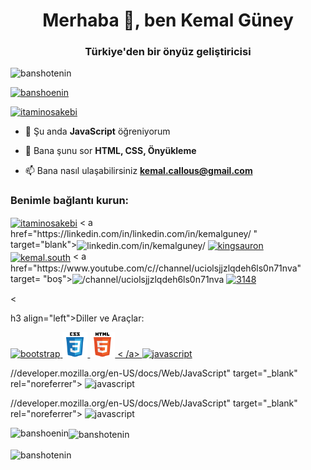 <h1 align="center">Merhaba 👋, ben Kemal Güney</h1>
<h3 align="center">Türkiye'den bir önyüz geliştiricisi</h3>

<p align="left"> <img src=" https://komarev.com/ghpvc/?username=banshotenin&label=Profile%20views&color=0e75b6&style=flat" alt="banshotenin" /> </p>

<p align="left"> <a href="https:/ /github.com/ryo-ma/github-profile-trophy"><img src="https://github-profile-trophy.vercel.app/?username=banshoenin" alt="banshoenin" /></a > </p>

<p align="left"> <a href="https://twitter.com/itaminosakebi" target="blank"><img src="https://img.shields.io/Twitter/follow/itaminosakebi?logo=twitter&style=for-the-badge" alt="itaminosakebi" /></a> </p>

- 🌱 Şu anda **JavaScript** öğreniyorum

- 💬 Bana şunu sor **HTML, CSS, Önyükleme**

- 📫 Bana nasıl ulaşabilirsiniz **kemal.callous@gmail.com**

<h3 align="left">Benimle bağlantı kurun:</h3>
<p align="left">
<a href="https:// twitter.com/itaminosakebi" target="blank"><img align="center" src="https://raw.githubusercontent.com/rahuldkjain/github-profile-readme-generator/master/src/images/icons/ Social/twitter.svg" alt="itaminosakebi" height="30" width="40" /></a> <
a href="https://linkedin.com/in/linkedin.com/in/kemalguney/ " target="blank"><img align="center" src="https://raw.githubusercontent.com/rahuldkjain/github-profile-readme-generator/master/src/images/icons/Social/linked-in -alt.svg" alt="linkedin.com/in/kemalguney/"yükseklik="30" genişlik="40" /></a>
<a href="https://fb.com/kingsauron" target="blank"><img align="center" src="https://raw.githubusercontent.com/rahuldkjain/github-profile-readme-generator /master/src/images/icons/Social/facebook.svg" alt="kingsauron" height="30" width="40" /></a>
<a href="https://instagram.com/kemal .south" target="blank"><img align="center" src="https://raw.githubusercontent.com/rahuldkjain/github-profile-readme-generator/master/src/images/icons/Social/instagram .svg" alt="kemal.south" height="30" width="40" /></a> <
a href="https://www.youtube.com/c//channel/uciolsjjzlqdeh6ls0n71nva" target= "boş"><img align="center" src="https://raw.githubusercontent.com/rahuldkjain/github-profile-readme-generator/master/src/images/icons/Social/youtube.svg" alt="/channel/uciolsjjzlqdeh6ls0n71nva" height="30" width=" 40" /></a>
<a href="https://discord.gg/3148" target="blank"><img align="center" src="https://raw.githubusercontent.com/rahuldkjain/github-profile-readme-generator /master/src/images/icons/Social/discord.svg" alt="3148" height="30" width="40" /></a> </p>
<

h3 align="left">Diller ve Araçlar:</h3>
<p align="left"> <a href="https://getbootstrap.com" target="_blank" rel="noreferrer"> <img src="https://raw.githubusercontent.com/devicons/devicon /master/icons/bootstrap/bootstrap-plain-wordmark.svg" alt="bootstrap" width="40" height="40"/> </a> <a href="https://www.w3schools.com /css/" target="_blank" rel="noreferrer"> <img src="https://raw.githubusercontent.com/devicons/devicon/master/icons/css3/css3-original-wordmark.svg" alt= "css3" width="40" height="40"/> </a> <a href="https://www.w3.org/html/" target="_blank" rel="noreferrer"> <img src="https://raw.githubusercontent.com/devicons/devicon/master/icons/html5/html5-original-wordmark.svg" alt="html5" width="40" height="40"/> < /a> <a href="https://developer.mozilla.org/en-US/docs/Web/JavaScript" target="_blank" rel="noreferrer"> <img src="https://raw. githubusercontent.com/devicons/devicon/master/icons/javascript/javascript-original.svg" alt="javascript" width="40" height="40"/> </a> </p>//developer.mozilla.org/en-US/docs/Web/JavaScript" target="_blank" rel="noreferrer"> <img src="https://raw.githubusercontent.com/devicons/devicon/master/ simgeler/javascript/javascript-original.svg" alt="javascript" width="40" height="40"/> </a> </p>//developer.mozilla.org/en-US/docs/Web/JavaScript" target="_blank" rel="noreferrer"> <img src="https://raw.githubusercontent.com/devicons/devicon/master/ simgeler/javascript/javascript-original.svg" alt="javascript" width="40" height="40"/> </a> </p>

<p><img align="left" src="https://github-readme-stats.vercel.app/api/top-langs?username=banshoenin&show_icons=true&locale=tr&layout=compact" alt="banshoenin" /> </p>

<p> <img align="center" src="https://github-readme-stats.vercel.app/api?username=banshotenin&show_icons=true&locale=en" alt="banshotenin" /> </p>

<p><img align="center" src="https://github-readme-streak-stats.herokuapp.com/?user=banshotenin&" alt="banshotenin" /></p>
